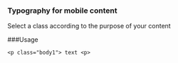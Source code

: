 ### Typography for mobile content
Select a class according to the purpose of your content

###Usage
``` 
<p class="body1"> text <p> 
```
